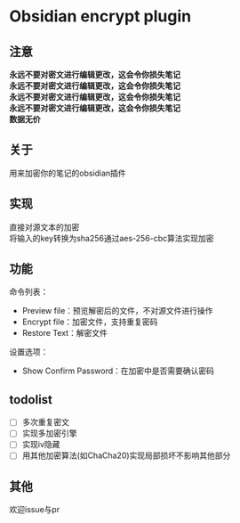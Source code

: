 # Obsidian encrypt plugin

## 注意

**永远不要对密文进行编辑更改，这会令你损失笔记**  
**永远不要对密文进行编辑更改，这会令你损失笔记**  
**永远不要对密文进行编辑更改，这会令你损失笔记**  
**永远不要对密文进行编辑更改，这会令你损失笔记**  
**数据无价**

## 关于

用来加密你的笔记的obsidian插件

## 实现

直接对源文本的加密  
将输入的key转换为sha256通过aes-256-cbc算法实现加密 

## 功能

命令列表：  

- Preview file：预览解密后的文件，不对源文件进行操作
- Encrypt file：加密文件，支持重复密码
- Restore Text：解密文件

设置选项：
- Show Confirm Password：在加密中是否需要确认密码 

## todolist

-[ ] 多次重复密文
-[ ] 实现多加密引擎
-[ ] 实现iv隐藏
-[ ] 用其他加密算法(如ChaCha20)实现局部损坏不影响其他部分 

## 其他

欢迎issue与pr
